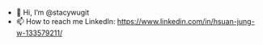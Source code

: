 - 👋 Hi, I’m @stacywugit
- 📫 How to reach me 
LinkedIn: https://www.linkedin.com/in/hsuan-jung-w-133579211/

<!---
stacywugit/stacywugit is a ✨ special ✨ repository because its `README.md` (this file) appears on your GitHub profile.
You can click the Preview link to take a look at your changes.
--->
